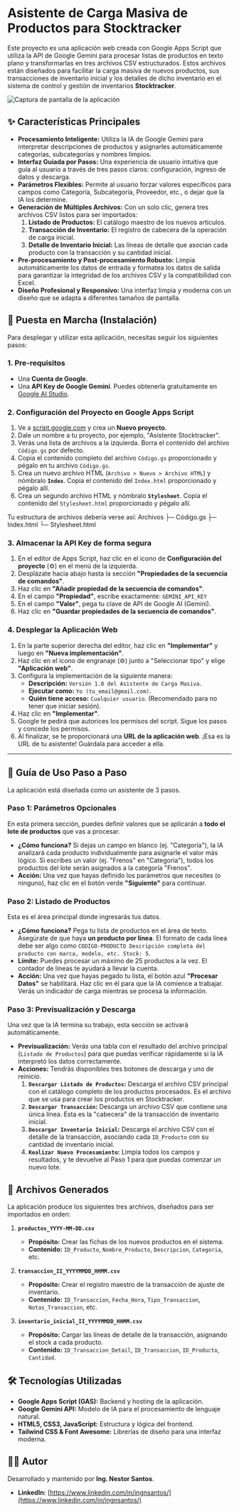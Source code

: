 # Asistente de Carga Masiva de Productos para Stocktracker

Este proyecto es una aplicación web creada con Google Apps Script que utiliza la API de Google Gemini para procesar listas de productos en texto plano y transformarlas en tres archivos CSV estructurados. Estos archivos están diseñados para facilitar la carga masiva de nuevos productos, sus transacciones de inventario inicial y los detalles de dicho inventario en el sistema de control y gestión de inventarios **Stocktracker**.

![Captura de pantalla de la aplicación](https://i.imgur.com/Stdyz4k.jpeg)

## ✨ Características Principales

- **Procesamiento Inteligente:** Utiliza la IA de Google Gemini para interpretar descripciones de productos y asignarles automáticamente categorías, subcategorías y nombres limpios.
- **Interfaz Guiada por Pasos:** Una experiencia de usuario intuitiva que guía al usuario a través de tres pasos claros: configuración, ingreso de datos y descarga.
- **Parámetros Flexibles:** Permite al usuario forzar valores específicos para campos como Categoría, Subcategoría, Proveedor, etc., o dejar que la IA los determine.
- **Generación de Múltiples Archivos:** Con un solo clic, genera tres archivos CSV listos para ser importados:
  1. **Listado de Productos:** El catálogo maestro de los nuevos artículos.
  2. **Transacción de Inventario:** El registro de cabecera de la operación de carga inicial.
  3. **Detalle de Inventario Inicial:** Las líneas de detalle que asocian cada producto con la transacción y su cantidad inicial.
- **Pre-procesamiento y Post-procesamiento Robusto:** Limpia automáticamente los datos de entrada y formatea los datos de salida para garantizar la integridad de los archivos CSV y la compatibilidad con Excel.
- **Diseño Profesional y Responsivo:** Una interfaz limpia y moderna con un diseño que se adapta a diferentes tamaños de pantalla.

## 🚀 Puesta en Marcha (Instalación)

Para desplegar y utilizar esta aplicación, necesitas seguir los siguientes pasos:

### 1. Pre-requisitos

- Una **Cuenta de Google**.
- Una **API Key de Google Gemini**. Puedes obtenerla gratuitamente en [Google AI Studio](https://aistudio.google.com/).

### 2. Configuración del Proyecto en Google Apps Script

1. Ve a [script.google.com](https://script.google.com/home) y crea un **Nuevo proyecto**.
2. Dale un nombre a tu proyecto, por ejemplo, "Asistente Stocktracker".
3. Verás una lista de archivos a la izquierda. Borra el contenido del archivo `Código.gs` por defecto.
4. Copia el contenido completo del archivo `Código.gs` proporcionado y pégalo en tu archivo `Código.gs`.
5. Crea un nuevo archivo HTML (`Archivo > Nuevo > Archivo HTML`) y nómbralo **`Index`**. Copia el contenido del `Index.html` proporcionado y pégalo allí.
6. Crea un segundo archivo HTML y nómbralo **`Stylesheet`**. Copia el contenido del `Stylesheet.html` proporcionado y pégalo allí.

Tu estructura de archivos debería verse así:
Archivos
├─ Código.gs
├─ Index.html
└─ Stylesheet.html


### 3. Almacenar la API Key de forma segura

1. En el editor de Apps Script, haz clic en el icono de **Configuración del proyecto** (⚙️) en el menú de la izquierda.
2. Desplázate hacia abajo hasta la sección **"Propiedades de la secuencia de comandos"**.
3. Haz clic en **"Añadir propiedad de la secuencia de comandos"**.
4. En el campo **"Propiedad"**, escribe exactamente: `GEMINI_API_KEY`
5. En el campo **"Valor"**, pega tu clave de API de Google AI (Gemini).
6. Haz clic en **"Guardar propiedades de la secuencia de comandos"**.

### 4. Desplegar la Aplicación Web

1. En la parte superior derecha del editor, haz clic en **"Implementar"** y luego en **"Nueva implementación"**.
2. Haz clic en el icono de engranaje (⚙️) junto a "Seleccionar tipo" y elige **"Aplicación web"**.
3. Configura la implementación de la siguiente manera:
   - **Descripción:** `Versión 1.0 del Asistente de Carga Masiva`.
   - **Ejecutar como:** `Yo (tu_email@gmail.com)`.
   - **Quién tiene acceso:** `Cualquier usuario`. (Recomendado para no tener que iniciar sesión).
4. Haz clic en **"Implementar"**.
5. Google te pedirá que autorices los permisos del script. Sigue los pasos y concede los permisos.
6. Al finalizar, se te proporcionará una **URL de la aplicación web**. ¡Esa es la URL de tu asistente! Guárdala para acceder a ella.

---

## 📖 Guía de Uso Paso a Paso

La aplicación está diseñada como un asistente de 3 pasos.

### **Paso 1: Parámetros Opcionales**
En esta primera sección, puedes definir valores que se aplicarán a **todo el lote de productos** que vas a procesar.
- **¿Cómo funciona?** Si dejas un campo en blanco (ej. "Categoría"), la IA analizará cada producto individualmente para asignarle el valor más lógico. Si escribes un valor (ej. "Frenos" en "Categoría"), todos los productos del lote serán asignados a la categoría "Frenos".
- **Acción:** Una vez que hayas definido los parámetros que necesites (o ninguno), haz clic en el botón verde **"Siguiente"** para continuar.

### **Paso 2: Listado de Productos**
Esta es el área principal donde ingresarás tus datos.
- **¿Cómo funciona?** Pega tu lista de productos en el área de texto. Asegúrate de que haya **un producto por línea**. El formato de cada línea debe ser algo como `CODIGO-PRODUCTO Descripción completa del producto con marca, modelo, etc. Stock: 5`.
- **Límite:** Puedes procesar un máximo de 25 productos a la vez. El contador de líneas te ayudará a llevar la cuenta.
- **Acción:** Una vez que hayas pegado tu lista, el botón azul **"Procesar Datos"** se habilitará. Haz clic en él para que la IA comience a trabajar. Verás un indicador de carga mientras se procesa la información.

### **Paso 3: Previsualización y Descarga**
Una vez que la IA termina su trabajo, esta sección se activará automáticamente.
- **Previsualización:** Verás una tabla con el resultado del archivo principal (`Listado de Productos`) para que puedas verificar rápidamente si la IA interpretó los datos correctamente.
- **Acciones:** Tendrás disponibles tres botones de descarga y uno de reinicio.
  1. **`Descargar Listado de Productos`:** Descarga el archivo CSV principal con el catálogo completo de los productos procesados. Es el archivo que se usa para crear los productos en Stocktracker.
  2. **`Descargar Transacción`:** Descarga un archivo CSV que contiene una única línea. Esta es la "cabecera" de la transacción de inventario inicial.
  3. **`Descargar Inventario Inicial`:** Descarga el archivo CSV con el detalle de la transacción, asociando cada `ID_Producto` con su cantidad de inventario inicial.
  4. **`Realizar Nuevo Procesamiento`:** Limpia todos los campos y resultados, y te devuelve al Paso 1 para que puedas comenzar un nuevo lote.

## 📂 Archivos Generados

La aplicación produce los siguientes tres archivos, diseñados para ser importados en orden:

1. **`productos_YYYY-MM-DD.csv`**
   - **Propósito:** Crear las fichas de los nuevos productos en el sistema.
   - **Contenido:** `ID_Producto`, `Nombre_Producto`, `Descripcion`, `Categoria`, etc.

2. **`transaccion_II_YYYYMMDD_HHMM.csv`**
   - **Propósito:** Crear el registro maestro de la transacción de ajuste de inventario.
   - **Contenido:** `ID_Transaccion`, `Fecha_Hora`, `Tipo_Transaccion`, `Notas_Transaccion`, etc.

3. **`inventario_inicial_II_YYYYMMDD_HHMM.csv`**
   - **Propósito:** Cargar las líneas de detalle de la transacción, asignando el stock a cada producto.
   - **Contenido:** `ID_Transaccion_Detail`, `ID_Transaccion`, `ID_Producto`, `Cantidad`.

## 🛠️ Tecnologías Utilizadas

- **Google Apps Script (GAS):** Backend y hosting de la aplicación.
- **Google Gemini API:** Modelo de IA para el procesamiento de lenguaje natural.
- **HTML5, CSS3, JavaScript:** Estructura y lógica del frontend.
- **Tailwind CSS & Font Awesome:** Librerías de diseño para una interfaz moderna.

## 👨‍💻 Autor

Desarrollado y mantenido por **Ing. Nestor Santos**.

- **LinkedIn:** [https://www.linkedin.com/in/ingnsantos/](https://www.linkedin.com/in/ingnsantos/)
